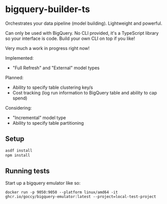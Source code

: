 # bigquery-builder-ts

Orchestrates your data pipeline (model building). Lightweight and powerful.

Can only be used with BigQuery. No CLI provided, it's a TypeScript library so your interface is code.
Build your own CLI on top if you like!

Very much a work in progress right now!

Implemented:
- "Full Refresh" and "External" model types

Planned:
- Ability to specify table clustering key/s
- Cost tracking (log run information to BigQuery table and ability to cap spend)

Considering:
- "Incremental" model type
- Ability to specify table partitioning

## Setup

```bash
asdf install
npm install
```

## Running tests

Start up a bigquery emulator like so:
```
docker run -p 9050:9050 --platform linux/amd64 -it ghcr.io/goccy/bigquery-emulator:latest --project=local-test-project
```

